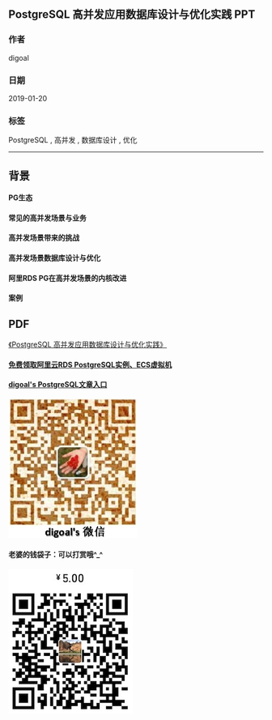 ## PostgreSQL 高并发应用数据库设计与优化实践 PPT  
                
### 作者                
digoal                
                
### 日期                
2019-01-20                
                
### 标签                
PostgreSQL , 高并发 , 数据库设计 , 优化    
            
----          
            
## 背景       
  
#### PG生态  
#### 常见的高并发场景与业务  
#### 高并发场景带来的挑战  
#### 高并发场景数据库设计与优化  
#### 阿里RDS PG在高并发场景的内核改进  
#### 案例  
  
## PDF  
[《PostgreSQL 高并发应用数据库设计与优化实践》](20190120_01_pdf_001.pdf)     
    
  
  
  
  
  
  
  
  
  
#### [免费领取阿里云RDS PostgreSQL实例、ECS虚拟机](https://free.aliyun.com/ "57258f76c37864c6e6d23383d05714ea")
  
  
#### [digoal's PostgreSQL文章入口](https://github.com/digoal/blog/blob/master/README.md "22709685feb7cab07d30f30387f0a9ae")
  
  
![digoal's weixin](../pic/digoal_weixin.jpg "f7ad92eeba24523fd47a6e1a0e691b59")
  
  
#### 老婆的钱袋子：可以打赏哦^_^  
![wife's weixin ds](../pic/wife_weixin_ds.jpg "acd5cce1a143ef1d6931b1956457bc9f")
  
